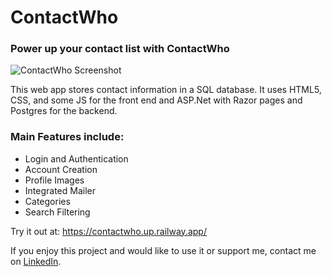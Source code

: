 # ContactWho

### Power up your contact list with ContactWho

![ContactWho Screenshot](https://user-images.githubusercontent.com/100645538/211166423-517cf680-7284-47e9-ac65-886986b24036.jpg)

This web app stores contact information in a SQL database. It uses HTML5, CSS, and some JS for the front end and ASP.Net with Razor pages and Postgres for the backend.

### Main Features include:

- Login and Authentication
- Account Creation
- Profile Images
- Integrated Mailer
- Categories
- Search Filtering

Try it out at: https://contactwho.up.railway.app/

If you enjoy this project and would like to use it or support me, contact me on [LinkedIn](https://www.linkedin.com/in/oakesa/).
